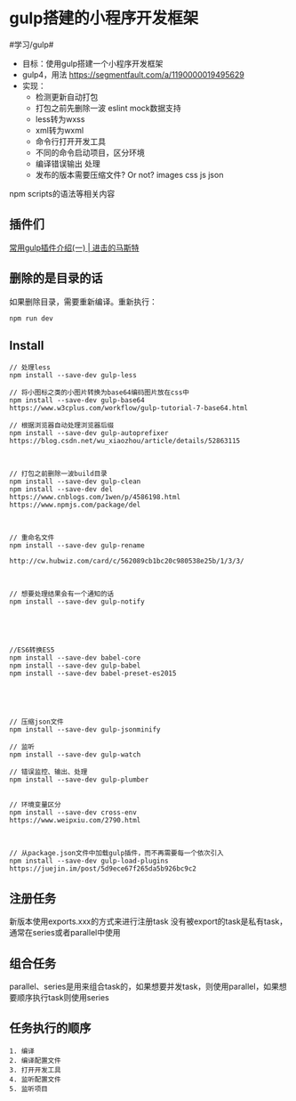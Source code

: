 # gulp搭建的小程序开发框架
#学习/gulp#

* 目标：使用gulp搭建一个小程序开发框架
* gulp4，用法
	https://segmentfault.com/a/1190000019495629
* 实现：
	+ 检测更新自动打包
	+ 打包之前先删除一波
    eslint
	mock数据支持
	+ less转为wxss
	+ xml转为wxml
	+ 命令行打开开发工具
	+ 不同的命令启动项目，区分环境
	+ 编译错误输出 处理
	+ 发布的版本需要压缩文件? Or not?
		images
		css
		js
		json
	

npm scripts的语法等相关内容







## 插件们
[常用gulp插件介绍(一) | 进击的马斯特](http://pinkyjie.com/2015/08/02/commonly-used-gulp-plugins-part-1/)


## 删除的是目录的话
如果删除目录，需要重新编译。重新执行：
```
npm run dev
```


## Install
```
// 处理less
npm install --save-dev gulp-less

// 将小图标之类的小图片转换为base64编码图片放在css中
npm install --save-dev gulp-base64
https://www.w3cplus.com/workflow/gulp-tutorial-7-base64.html

// 根据浏览器自动处理浏览器后缀
npm install --save-dev gulp-autoprefixer
https://blog.csdn.net/wu_xiaozhou/article/details/52863115



// 打包之前删除一波build目录
npm install --save-dev gulp-clean
npm install --save-dev del
https://www.cnblogs.com/1wen/p/4586198.html
https://www.npmjs.com/package/del



// 重命名文件
npm install --save-dev gulp-rename

http://cw.hubwiz.com/card/c/562089cb1bc20c980538e25b/1/3/3/



// 想要处理结果会有一个通知的话
npm install --save-dev gulp-notify





//ES6转换ES5
npm install --save-dev babel-core
npm install --save-dev gulp-babel
npm install --save-dev babel-preset-es2015





// 压缩json文件
npm install --save-dev gulp-jsonminify

// 监听
npm install --save-dev gulp-watch

// 错误监控、输出、处理
npm install --save-dev gulp-plumber


// 环境变量区分
npm install --save-dev cross-env
https://www.weipxiu.com/2790.html



// 从package.json文件中加载gulp插件，而不再需要每一个依次引入
npm install --save-dev gulp-load-plugins
https://juejin.im/post/5d9ece67f265da5b926bc9c2

```



## 注册任务
新版本使用exports.xxx的方式来进行注册task
没有被export的task是私有task，通常在series或者parallel中使用


## 组合任务
parallel、series是用来组合task的，如果想要并发task，则使用parallel，如果想要顺序执行task则使用series


## 任务执行的顺序
	1. 编译
	2. 编译配置文件
	3. 打开开发工具
	4. 监听配置文件
	5. 监听项目

